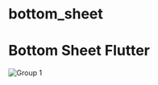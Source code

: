 # bottom_sheet

# Bottom Sheet Flutter

![Group 1](https://user-images.githubusercontent.com/38308526/88449989-fe80dc80-ce68-11ea-86a9-611ff2f37e2c.jpg)

